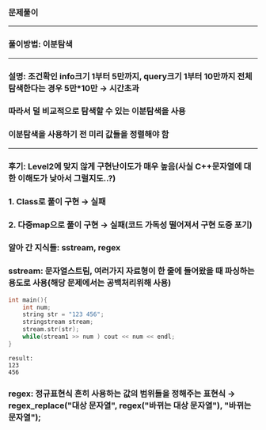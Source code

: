 ### 문제풀이
___
### 풀이방법: 이분탐색
___
### 설명: 조건확인 info크기 1부터 5만까지, query크기 1부터 10만까지 전체 탐색한다는 경우 5만*10만 → 시간초과 
### 따라서 덜 비교적으로 탐색할 수 있는 이분탐색을 사용
### 이분탐색을 사용하기 전 미리 값들을 정렬해야 함
___
### 후기: Level2에 맞지 않게 구현난이도가 매우 높음(사실 C++문자열에 대한 이해도가 낮아서 그럴지도..?)
### 1. Class로 풀이 구현 → 실패
### 2. 다중map으로 풀이 구현 → 실패(코드 가독성 떨어져서 구현 도중 포기)

### 알아 간 지식들: sstream, regex
### sstream: 문자열스트림, 여러가지 자료형이 한 줄에 들어왔을 때 파싱하는 용도로 사용(해당 문제에서는 공백처리위해 사용)
```cpp
int main(){
    int num;
    string str = "123 456";
    stringstream stream; 
    stream.str(str);
    while(stream1 >> num ) cout << num << endl;
}
```
```
result:
123
456
```
### regex: 정규표현식 흔히 사용하는 값의 범위들을 정해주는 표현식 → regex_replace("대상 문자열", regex("바뀌는 대상 문자열"), "바뀌는 문자열");